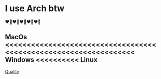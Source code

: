 # I use Arch btw
❤🐧❤🐧❤🐧❤🐧❤🐧
## MacOs <<<<<<<<<<<<<<<<<<<<<<<<<<<<<<<<<<<<<<<<<<<<<<<<<<<<<<<<<<<<<<<<< Windows <<<<<<<<<< Linux
[Quality](https://www.youtube.com/watch?v=PunVHiOxUEk&pp=ygUSZGFuY2luZyB2ZWdldGFibGVz)